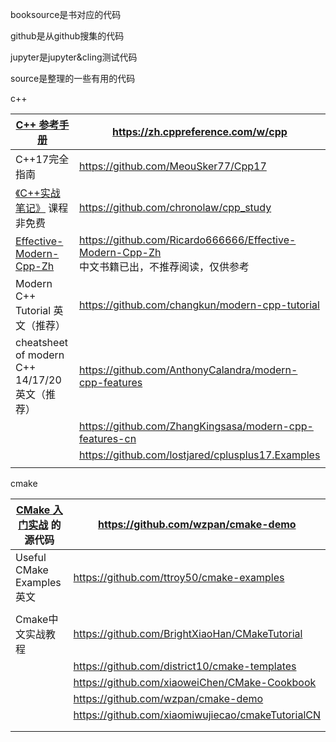 booksource是书对应的代码

github是从github搜集的代码

jupyter是jupyter&cling测试代码

source是整理的一些有用的代码



c++

| [C++ 参考手册](https://zh.cppreference.com/w/cpp)            | https://zh.cppreference.com/w/cpp                            |
| ------------------------------------------------------------ | ------------------------------------------------------------ |
| C++17完全指南                                                | https://github.com/MeouSker77/Cpp17                          |
| [《C++实战笔记》](https://time.geekbang.org/column/intro/309) 课程非免费 | https://github.com/chronolaw/cpp_study                       |
| [Effective-Modern-Cpp-Zh](https://github.com/Ricardo666666/Effective-Modern-Cpp-Zh) | https://github.com/Ricardo666666/Effective-Modern-Cpp-Zh  <br>中文书籍已出，不推荐阅读，仅供参考 |
| Modern C++ Tutorial 英文（推荐）                             | https://github.com/changkun/modern-cpp-tutorial              |
| cheatsheet of modern C++ 14/17/20 英文（推荐）               | https://github.com/AnthonyCalandra/modern-cpp-features       |
|                                                              | https://github.com/ZhangKingsasa/modern-cpp-features-cn      |
|                                                              | https://github.com/lostjared/cplusplus17.Examples            |
|                                                              |                                                              |



cmake

| [CMake 入门实战](https://hahack.com/codes/cmake) 的源代码 | https://github.com/wzpan/cmake-demo               |
| --------------------------------------------------------- | ------------------------------------------------- |
| Useful CMake Examples 英文                                | https://github.com/ttroy50/cmake-examples         |
|                                                           |                                                   |
| Cmake中文实战教程                                         | https://github.com/BrightXiaoHan/CMakeTutorial    |
|                                                           | https://github.com/district10/cmake-templates     |
|                                                           | https://github.com/xiaoweiChen/CMake-Cookbook     |
|                                                           | https://github.com/wzpan/cmake-demo               |
|                                                           | https://github.com/xiaomiwujiecao/cmakeTutorialCN |
|                                                           |                                                   |
|                                                           |                                                   |

